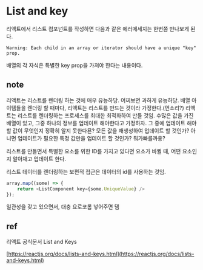 # List and key
리액트에서 리스트 컴포넌트를 작성하면 다음과 같은 에러메세지는 한번쯤 만나보게 된다.

`Warning: Each child in an array or iterator should have a unique "key" prop.`

배열의 각 자식은 특별한 key prop을 가져야 한다는 내용이다.

## note

리액트는 리스트를 렌더링 하는 것에 매우 유능하당. 어찌보면 과하게 유능하당.
배열 아이템들을 렌더링 할 때마다, 리액트는 리스트를 만드는 것이라 가정한다.(먼소리?)
리액트는 리스트를 렌더링하는 프로세스를 최대한 최적화하여 만들 것임.
수많은 값을 가진 배열이 있고, 그중 하나의 정보를 업데이트 해야한다고 가정하자.
그 중에 업데이트 해야할 값이 무엇인지 정확히 알지 못한다묜?
모든 값을 재생성하여 업데이트 할 것인가?
아니면 업데이트가 필요한 특정 값만을 업데이트 할 것인가?
뭐가빠를까용?

리스트를 만들면서 특별한 요소를 위한 ID를 가지고 있다면 요소가 바뀔 때, 어떤 요소인지 알아채고 업데이트 한다.

리스트 데이터를 렌더링하는 보편적 접근은 데이터의 id를 사용하는 것임.

```js
array.map((some) => {
    return <ListComponent key={some.UniqueValue} />
});

```
일관성을 갖고 있으면서, 대충 요로코롬 넣어주면 댐
## ref

리액트 공식문서 List and Keys

[https://reactjs.org/docs/lists-and-keys.html](https://reactjs.org/docs/lists-and-keys.html)